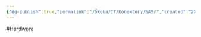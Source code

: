 ```yaml
---
{"dg-publish":true,"permalink":"/Škola/IT/Konektory/SAS/","created":"2024-03-18T20:53:26.559+01:00","updated":"2024-03-13T18:15:36.831+01:00"}
---
```


#Hardware 